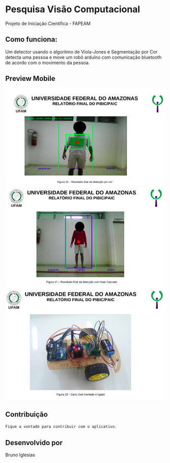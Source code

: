 # Pesquisa Visão Computacional
Projeto de Iniciação Científica - FAPEAM

## Como funciona:

Um detector usando o algoritmo de Viola-Jones e Segmentação por Cor detecta uma pessoa e move um robô arduíno com comunicação bluetooth de acordo com o movimento da pessoa.

## Preview Mobile

<img src="https://github.com/bruiglesias/pesquisa-visao-computacional/blob/master/pibic01.png" width="600"/> 
<img src="https://github.com/bruiglesias/pesquisa-visao-computacional/blob/master/pibic%202.png" width="600"/> 
<img src="https://github.com/bruiglesias/pesquisa-visao-computacional/blob/master/pibic3.png" width="600"/> 

## Contribuição
```bash
Fique a vontade para contribuir com o aplicativo.
```

## Desenvolvido por
Bruno Iglesias 
